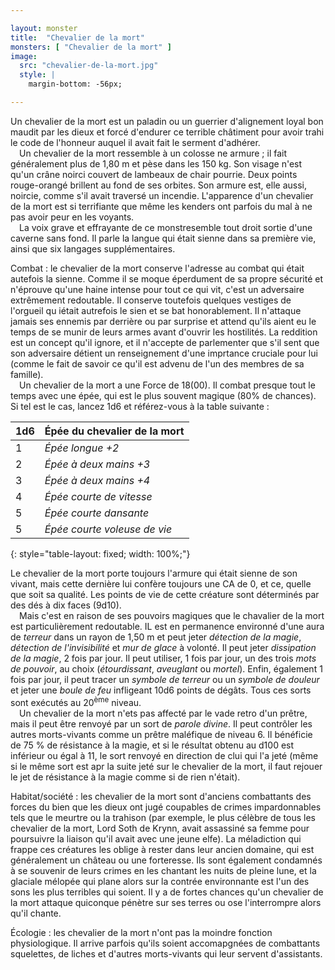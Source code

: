 ```yaml
---

layout: monster
title:  "Chevalier de la mort"
monsters: [ "Chevalier de la mort" ]
image: 
  src: "chevalier-de-la-mort.jpg"
  style: | 
    margin-bottom: -56px;

---
```


Un chevalier de la mort est un paladin ou un guerrier d'alignement loyal bon maudit par les dieux et forcé d'endurer ce terrible châtiment pour avoir trahi le code de l'honneur auquel il avait fait le serment d'adhérer.  
&emsp;Un chevalier de la mort ressemble à un colosse ne armure ; il fait généralement plus de 1,80 m et pèse dans les 150 kg. Son visage n'est qu'un crâne noirci couvert de lambeaux de chair pourrie. Deux points rouge-orangé brillent au fond de ses orbites. Son armure est, elle aussi, noircie, comme s'il avait traversé un incendie. L'apparence d'un chevalier de la mort est si terrifiante que même les kenders ont parfois du mal à ne pas avoir peur en les voyants.  
&emsp;La voix grave et effrayante de ce monstresemble tout droit sortie d'une caverne sans fond. Il parle la langue qui était sienne dans sa première vie, ainsi que six langages supplémentaires.

<span class="heading">Combat :</span> le chevalier de la mort conserve l'adresse au combat qui était autefois la sienne. Comme il se moque éperdument de sa propre sécurité et n'éprouve qu'une haine intense pour tout ce qui vit, c'est un adversaire extrêmement redoutable. Il conserve toutefois quelques vestiges de l'orgueil qu iétait autrefois le sien et se bat honorablement. Il n'attaque jamais ses ennemis par derrière ou par surprise et attend qu'ils aient eu le temps de se munir de leurs armes avant d'ouvrir les hostilités. La reddition est un concept qu'il ignore, et il n'accepte de parlementer que s'il sent que son adversaire détient un renseignement d'une imprtance cruciale pour lui (comme le fait de savoir ce qu'il est advenu de l'un des membres de sa famille).  
&emsp;Un chevalier de la mort a une Force de 18(00). Il combat presque tout le temps avec une épée, qui est le plus souvent magique (80% de chances). Si tel est le cas, lancez 1d6 et référez-vous à la table suivante :

| **1d6** | **Épée du chevalier de la mort** |
| ------- | -------------------------------- |
| 1       | _Épée longue +2_                 |
| 2       | _Épée à deux mains +3_           |
| 3       | _Épée à deux mains +4_           |
| 4       | _Épée courte de vitesse_         |
| 5       | _Épée courte dansante_           |
| 5       | _Épée courte voleuse de vie_     |
{: style="table-layout: fixed; width: 100%;"}

Le chevalier de la mort porte toujours l'armure qui était sienne de son vivant, mais cette dernière lui confère toujours une CA de 0, et ce, quelle que soit sa qualité. Les points de vie de cette créature sont déterminés par des dés à dix faces (9d10).  
&emsp;Mais c'est en raison de ses pouvoirs magiques que le chavalier de la mort est particulièrement redoutable. IL est en permanence environné d'une aura de _terreur_ dans un rayon de 1,50 m et peut jeter _détection de la magie_, _détection de l'invisibilité_ et _mur de glace_ à volonté. Il peut jeter _dissipation de la magie_, 2 fois par jour. Il peut utiliser, 1 fois par jour, un des trois _mots de pouvoir_, au choix (_étourdissant_, _aveuglant_ ou _mortel_). Enfin, également 1 fois par jour, il peut tracer un _symbole de terreur_ ou un _symbole de douleur_ et jeter une _boule de feu_ infligeant 10d6 points de dégâts. Tous ces sorts sont exécutés au 20<sup>ème</sup> niveau.  
&emsp;Un chevalier de la mort n'ets pas affecté par le vade retro d'un prêtre, mais il peut être renvoyé par un sort de _parole divine_. Il peut contrôler les autres morts-vivants comme un prêtre maléfique de niveau 6. Il bénéficie de 75 % de résistance à la magie, et si le résultat obtenu au d100 est inférieur ou égal à 11, le sort renvoyé en direction de clui qui l'a jeté (même si le même sort est apr la suite jeté sur le chevalier de la mort, il faut rejouer le jet de résistance à la magie comme si de rien n'était).

<span class="heading">Habitat/société :</span> les chevalier de la mort sont d'anciens combattants des forces du bien que les dieux ont jugé coupables de crimes impardonnables tels que le meurtre ou la trahison (par exemple, le plus célèbre de tous les chevalier de la mort, Lord Soth de Krynn, avait assassiné sa femme pour poursuivre la liaison qu'il avait avec une jeune elfe). La méladiction qui frappe ces créatures les oblige à rester dans leur ancien domaine, qui est généralement un château ou une forteresse. Ils sont également condamnés à se souvenir de leurs crimes en les chantant les nuits de pleine lune,  et la glaciale mélopée qui plane alors sur la contrée environnante est l'un des sons les plus terribles qui soient. Il y a de fortes chances qu'un chevalier de la mort attaque quiconque pénètre sur ses terres ou ose l'interrompre alors qu'il chante.

<span class="heading">Écologie :</span> les chevalier de la mort n'ont pas la moindre fonction physiologique. Il arrive parfois qu'ils soient accomapgnées de combattants squelettes, de liches et d'autres morts-vivants qui leur servent d'assistants.